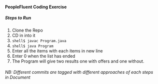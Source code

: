 #### PeopleFluent Coding Exercise

##### Steps to Run

1. Clone the Repo
2. CD in into it 
3. ``` shell$ javac Program.java ```
4. ``` shell$ java Program ```
5. Enter all the items with each items in new line
6. Enter 0 when the list has ended
7. The Program will give two results one with offers and one without.



###### NB: Different commits are tagged with different approaches of each steps in Document